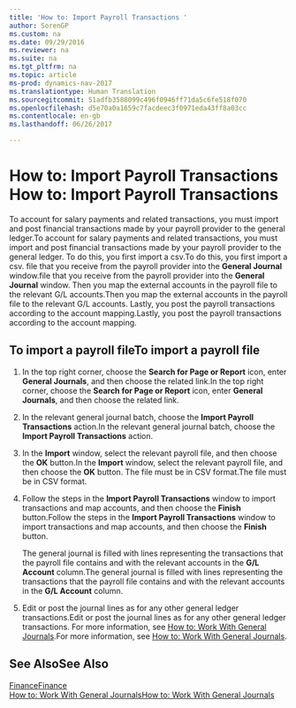 ```yaml
---
title: 'How to: Import Payroll Transactions '
author: SorenGP
ms.custom: na
ms.date: 09/29/2016
ms.reviewer: na
ms.suite: na
ms.tgt_pltfrm: na
ms.topic: article
ms-prod: dynamics-nav-2017
ms.translationtype: Human Translation
ms.sourcegitcommit: 51adfb3588099c496f0946ff71da5c6fe518f070
ms.openlocfilehash: d5e70a0a1659c7facdeec3f0971eda43ff8a03cc
ms.contentlocale: en-gb
ms.lasthandoff: 06/26/2017

---
```


# <a name="how-to-import-payroll-transactions"></a><span data-ttu-id="e9e9e-102">How to: Import Payroll Transactions </span><span class="sxs-lookup"><span data-stu-id="e9e9e-102">How to: Import Payroll Transactions</span></span>
<span data-ttu-id="e9e9e-103">To account for salary payments and related transactions, you must import and post financial transactions made by your payroll provider to the general ledger.</span><span class="sxs-lookup"><span data-stu-id="e9e9e-103">To account for salary payments and related transactions, you must import and post financial transactions made by your payroll provider to the general ledger.</span></span> <span data-ttu-id="e9e9e-104">To do this, you first import a csv.</span><span class="sxs-lookup"><span data-stu-id="e9e9e-104">To do this, you first import a csv.</span></span> <span data-ttu-id="e9e9e-105">file that you receive from the payroll provider into the **General Journal** window.</span><span class="sxs-lookup"><span data-stu-id="e9e9e-105">file that you receive from the payroll provider into the **General Journal** window.</span></span> <span data-ttu-id="e9e9e-106">Then you map the external accounts in the payroll file to the relevant G/L accounts.</span><span class="sxs-lookup"><span data-stu-id="e9e9e-106">Then you map the external accounts in the payroll file to the relevant G/L accounts.</span></span> <span data-ttu-id="e9e9e-107">Lastly, you post the payroll transactions according to the account mapping.</span><span class="sxs-lookup"><span data-stu-id="e9e9e-107">Lastly, you post the payroll transactions according to the account mapping.</span></span>

## <a name="to-import-a-payroll-file"></a><span data-ttu-id="e9e9e-108">To import a payroll file</span><span class="sxs-lookup"><span data-stu-id="e9e9e-108">To import a payroll file</span></span>
1. <span data-ttu-id="e9e9e-109">In the top right corner, choose the **Search for Page or Report** icon, enter **General Journals**, and then choose the related link.</span><span class="sxs-lookup"><span data-stu-id="e9e9e-109">In the top right corner, choose the **Search for Page or Report** icon, enter **General Journals**, and then choose the related link.</span></span>
2. <span data-ttu-id="e9e9e-110">In the relevant general journal batch, choose the **Import Payroll Transactions** action.</span><span class="sxs-lookup"><span data-stu-id="e9e9e-110">In the relevant general journal batch, choose the **Import Payroll Transactions** action.</span></span>
3. <span data-ttu-id="e9e9e-111">In the **Import** window, select the relevant payroll file, and then choose the **OK** button.</span><span class="sxs-lookup"><span data-stu-id="e9e9e-111">In the **Import** window, select the relevant payroll file, and then choose the **OK** button.</span></span> <span data-ttu-id="e9e9e-112">The file must be in CSV format.</span><span class="sxs-lookup"><span data-stu-id="e9e9e-112">The file must be in CSV format.</span></span> 
4. <span data-ttu-id="e9e9e-113">Follow the steps in the **Import Payroll Transactions** window to import transactions and map accounts, and then choose the **Finish** button.</span><span class="sxs-lookup"><span data-stu-id="e9e9e-113">Follow the steps in the **Import Payroll Transactions** window to import transactions and map accounts, and then choose the **Finish** button.</span></span>

    <span data-ttu-id="e9e9e-114">The general journal is filled with lines representing the transactions that the payroll file contains and with the relevant accounts in the **G/L Account** column.</span><span class="sxs-lookup"><span data-stu-id="e9e9e-114">The general journal is filled with lines representing the transactions that the payroll file contains and with the relevant accounts in the **G/L Account** column.</span></span>
4. <span data-ttu-id="e9e9e-115">Edit or post the journal lines as for any other general ledger transactions.</span><span class="sxs-lookup"><span data-stu-id="e9e9e-115">Edit or post the journal lines as for any other general ledger transactions.</span></span> <span data-ttu-id="e9e9e-116">For more information, see [How to: Work With General Journals](ui-work-general-journals.md).</span><span class="sxs-lookup"><span data-stu-id="e9e9e-116">For more information, see [How to: Work With General Journals](ui-work-general-journals.md).</span></span>   

## <a name="see-also"></a><span data-ttu-id="e9e9e-117">See Also</span><span class="sxs-lookup"><span data-stu-id="e9e9e-117">See Also</span></span>
[<span data-ttu-id="e9e9e-118">Finance</span><span class="sxs-lookup"><span data-stu-id="e9e9e-118">Finance</span></span>](finance-setup.md)  
[<span data-ttu-id="e9e9e-119">How to: Work With General Journals</span><span class="sxs-lookup"><span data-stu-id="e9e9e-119">How to: Work With General Journals</span></span>](ui-work-general-journals.md)  


